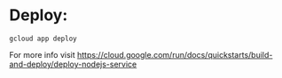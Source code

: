 # Deploy:

```
gcloud app deploy
```

For more info visit https://cloud.google.com/run/docs/quickstarts/build-and-deploy/deploy-nodejs-service